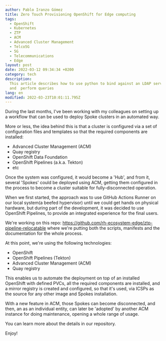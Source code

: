 ```yaml
---
author: Pablo Iranzo Gómez
title: Zero Touch Provisioning OpenShift for Edge computing
tags:
  - OpenShift
  - Kubernetes
  - ZTP
  - ACM
  - Advanced Cluster Management
  - Telco5G
  - 5G
  - Telecommunications
  - Edge
layout: post
date: 2022-03-12 09:34:34 +0200
category: tech
description:
  This article describes how to use python to bind against an LDAP server
  and  perform queries
lang: en
modified: 2022-03-23T10:01:11.795Z
---
```


During the last months, I've been working with my colleagues on setting up a workflow that can be used to deploy Spoke clusters in an automated way.

More or less, the idea behind this is that a cluster is configured via a set of configuration files and templates so that the required components are installed:

- Advanced Cluster Management (ACM)
- Quay registry
- OpenShift Data Foundation
- OpenShift Pipelines (a.k.a. Tekton)
- etc

Once the system was configured, it would become a 'Hub', and from it, several 'Spokes' could be deployed using ACM, getting them configured in the process to become a cluster suitable for fully-disconnected operation.

When we first started, the approach was to use GitHub Actions Runner on our local system(a beefed hypervisor) until we could get hands on physical hardware, but during part of the development, it was decided to use OpenShift Pipelines, to provide an integrated experience for the final users.

We're working on this repo: <https://github.com/rh-ecosystem-edge/ztp-pipeline-relocatable> where we're putting both the scripts, manifests and the documentation for the whole process.

At this point, we're using the following technologies:

- OpenShift
- OpenShift Pipelines (Tekton)
- Advanced Cluster Management (ACM)
- Quay registry

This enables us to automate the deployment on top of an installed OpenShift with defined PVCs, all the required components are installed, and a mirror registry is created and configured, so that it's used, via ICSPs as the source for any other image and Spokes installation.

With a new feature in ACM, those Spokes can become disconnected, and then, an as an individual entity, can later be 'adopted' by another ACM instance for doing maintenance, opening a whole range of usage.

You can learn more about the details in our repository.

Enjoy!
